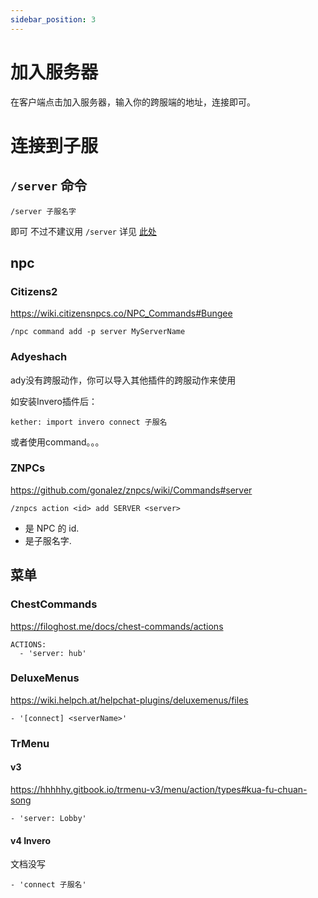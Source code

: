 ```yaml
---
sidebar_position: 3
---
```


# 加入服务器

在客户端点击加入服务器，输入你的跨服端的地址，连接即可。

# 连接到子服

## `/server` 命令

```
/server 子服名字
```

即可 不过不建议用 `/server` 详见 [此处](/docs/跨服端/注意事项.md#不要给玩家server权限)

## npc

### Citizens2

https://wiki.citizensnpcs.co/NPC_Commands#Bungee

```
/npc command add -p server MyServerName
```

### Adyeshach

ady没有跨服动作，你可以导入其他插件的跨服动作来使用

如安装Invero插件后：

```
kether: import invero connect 子服名
```

或者使用command。。。

### ZNPCs

https://github.com/gonalez/znpcs/wiki/Commands#server

```
/znpcs action <id> add SERVER <server>
```

- <id> 是 NPC 的 id.
- <server> 是子服名字.


## 菜单

### ChestCommands

https://filoghost.me/docs/chest-commands/actions

```
ACTIONS:
  - 'server: hub'
```

### DeluxeMenus

https://wiki.helpch.at/helpchat-plugins/deluxemenus/files

```
- '[connect] <serverName>'
```

### TrMenu

#### v3

https://hhhhhy.gitbook.io/trmenu-v3/menu/action/types#kua-fu-chuan-song

```
- 'server: Lobby'
```

#### v4 Invero

文档没写

```
- 'connect 子服名'
```
